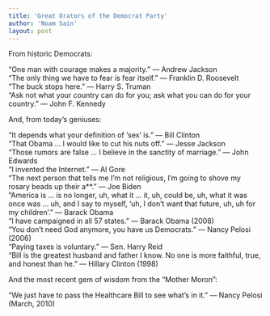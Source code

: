 ```yaml
---
title: 'Great Orators of the Democrat Party'
author: 'Noam Sain'
layout: post
---
```


From historic Democrats:

“One man with courage makes a majority.” — Andrew Jackson  
“The only thing we have to fear is fear itself.” — Franklin D. Roosevelt  
“The buck stops here.” — Harry S. Truman  
“Ask not what your country can do for you; ask what you can do for your country.” — John F. Kennedy  
  
And, from today’s geniuses:

“It depends what your definition of ‘sex’ is.” — Bill Clinton  
“That Obama … I would like to cut his nuts off.” — Jesse Jackson  
“Those rumors are false … I believe in the sanctity of marriage.” — John Edwards  
“I invented the Internet.” — Al Gore  
“The next person that tells me I’m not religious, I’m going to shove my rosary beads up their a\*\*.” — Joe Biden  
“America is … is no longer, uh, what it … it, uh, could be, uh, what it was once was … uh, and I say to myself, ‘uh, I don’t want that future, uh, uh for my children’.” — Barack Obama  
“I have campaigned in all 57 states.” — Barack Obama (2008)  
“You don’t need God anymore, you have us Democrats.” — Nancy Pelosi (2006)  
“Paying taxes is voluntary.” — Sen. Harry Reid  
“Bill is the greatest husband and father I know. No one is more faithful, true, and honest than he.” — Hillary Clinton (1998)

And the most recent gem of wisdom from the “Mother Moron”:

“We just have to pass the Healthcare Bill to see what’s in it.” — Nancy Pelosi (March, 2010)